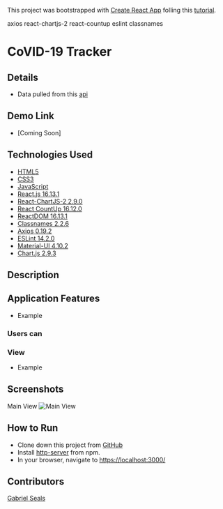 This project was bootstrapped with [Create React App](https://github.com/facebook/create-react-app) folling this [tutorial](https://youtu.be/khJlrj3Y6Ls).

axios
react-chartjs-2
react-countup
eslint
classnames

# CoVID-19 Tracker

## Details

* Data pulled from this [api](https://covid19.mathdro.id/api)

## Demo Link

* [Coming Soon]

## Technologies Used

* [HTML5](https://html.spec.whatwg.org/multipage/)
* [CSS3](https://www.w3.org/Style/CSS/Overview.en.html)
* [JavaScript](https://www.javascript.com/)
* [React.js 16.13.1](https://reactjs.org/docs/create-a-new-react-app.html)
* [React-ChartJS-2 2.9.0](https://jerairrest.github.io/react-chartjs-2/)
* [React CountUp 16.12.0](https://www.npmjs.com/package/react-countup)
* [ReactDOM 16.13.1](https://reactjs.org/docs/react-dom.html)
* [Classnames 2.2.6](https://github.com/JedWatson/classnames)
* [Axios 0.19.2](https://www.npmjs.com/package/axios)
* [ESLint 14.2.0](https://eslint.org/)
* [Material-UI 4.10.2](https://material-ui.com/)
* [Chart.js 2.9.3](https://www.chartjs.org/)

## Description



## Application Features

* Example

### Users can

### View
* Example

## Screenshots

Main View
![Main View](https://cdn.pixabay.com/photo/2017/08/04/05/37/coming-soon-2579123_960_720.jpg)


## How to Run

* Clone down this project from [GitHub](https://github.com/gseals/covid-19-tracker)
* Install [http-server](https://www.npmjs.com/package/http-server) from npm.
* In your browser, navigate to [https://localhost:3000/](https://localhost:3000/)

## Contributors

[Gabriel Seals](https://github.com/gseals)